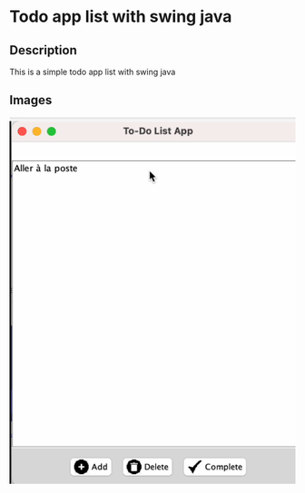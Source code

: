 # Todo app list with swing java 

## Description
This is a simple todo app list with swing java

## Images
![renduAttendu.png](renduAttendu.png)